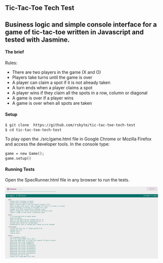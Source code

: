 ## Tic-Tac-Toe Tech Test

Business logic and simple console interface for a game of tic-tac-toe written in Javascript and tested with Jasmine.
---

#### The brief
Rules:

- There are two players in the game (X and O)
- Players take turns until the game is over
- A player can claim a spot if it is not already taken
- A turn ends when a player claims a spot
- A player wins if they claim all the spots in a row, column or diagonal
- A game is over if a player wins
- A game is over when all spots are taken

#### Setup

```
$ git clone  https://github.com/rskyte/tic-tac-toe-tech-test
$ cd tic-tac-toe-tech-test
```

To play open the ./src/game.html file in Google Chrome or Mozilla Firefox and access the developer tools.
In the console type:

```
game = new Game();
game.setup()
```

#### Running Tests

Open the SpecRunner.html file in any browser to run the tests.

![test output](/public/tests.png?raw=true)
